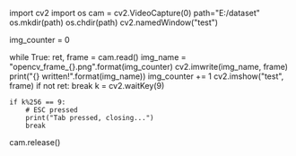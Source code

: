 import cv2
import os
cam = cv2.VideoCapture(0)
path="E:/dataset"
os.mkdir(path)
os.chdir(path)
cv2.namedWindow("test")

img_counter = 0

while True:
    ret, frame = cam.read()
    img_name = "opencv_frame_{}.png".format(img_counter)
    cv2.imwrite(img_name, frame)
    print("{} written!".format(img_name))
    img_counter += 1
    cv2.imshow("test", frame)
    if not ret:
        break
    k = cv2.waitKey(9)

    if k%256 == 9:
        # ESC pressed
        print("Tab pressed, closing...")
        break
cam.release()
